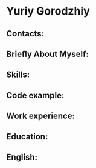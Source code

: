 # Yuriy Gorodzhiy

## Contacts:

## Briefly About Myself:

## Skills:

## Code example:

## Work experience:

## Education:

## English: